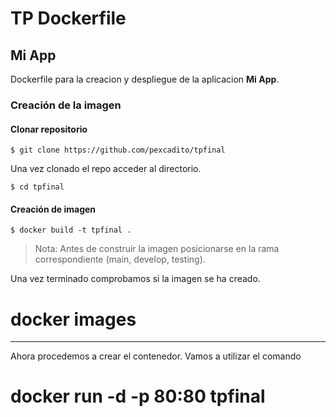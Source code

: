 # TP Dockerfile

## Mi App

Dockerfile para la creacion y despliegue de la aplicacion **Mi App**.



### Creación de la imagen

#### Clonar repositorio

```
$ git clone https://github.com/pexcadito/tpfinal
```

 Una vez clonado el repo acceder al directorio.

```
$ cd tpfinal
```

#### Creación de imagen

```
$ docker build -t tpfinal .
```

> Nota: Antes de construir la imagen posicionarse en la rama correspondiente (main, develop, testing).

Una vez terminado comprobamos si la imagen se ha creado.

# docker images
---

Ahora procedemos a crear el contenedor.
Vamos a utilizar el comando

# docker run -d -p 80:80 tpfinal
